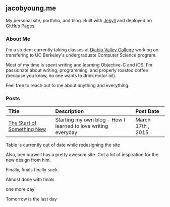 ## jacobyoung.me
My personal site, portfolio, and blog. Built with [Jekyll](http://jekyllrb.com) and deployed on [GitHub Pages](https://pages.github.com).

### About Me

I'm a student currently taking classes at [Diablo Valley College](http://dvc.edu) working on transfering to UC Berkeley's undergraduate Computer Science program.

Most of my time is spent writing and learning Objective-C and iOS. I'm passionate about writing, programming, and properly roasted coffee (because you know, no one wants to drink motor oil).


Feel free to reach out to me about anything and everything.


### Posts
| Title | Description | Post Date |
| :----- | :--------------- | :------------- |
| [The Start of Something New](https://jacobyoung.me/posts/the-start-of-something-new) |  Starting my own blog - How I learned to love writing everyday | March 17th , 2015 |

Table is currently out of date while redesigning the site

Also, ben burwell has a pretty awesom site. Got a lot of inspiration for the new design from him.

Finally, finals finally suck.

Almost done with finals

one more day

Tomorrow is the last day